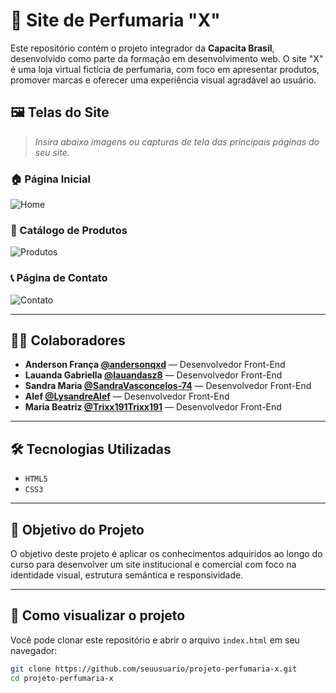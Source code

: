 # 🌸 Site de Perfumaria "X"

Este repositório contém o projeto integrador da **Capacita Brasil**, desenvolvido como parte da formação em desenvolvimento web. O site "X" é uma loja virtual fictícia de perfumaria, com foco em apresentar produtos, promover marcas e oferecer uma experiência visual agradável ao usuário.

## 🖼️ Telas do Site

> *Insira abaixo imagens ou capturas de tela das principais páginas do seu site.*

### 🏠 Página Inicial
![Home](./imagens/home.png)

### 🧴 Catálogo de Produtos
![Produtos](./imagens/catalogo.png)

### 📞 Página de Contato
![Contato](./imagens/contato.png)

---

## 👩‍💻 Colaboradores

- **Anderson França    [@andersonqxd](https://github.com/andersonqxd)** — Desenvolvedor Front-End  
- **Lauanda Gabriella  [@lauandasz8](https://github.com/lauandasz8)** — Desenvolvedor Front-End  
- **Sandra Maria [@SandraVasconcelos-74](https://github.com/SandraVasconcelos-74)** — Desenvolvedor Front-End
- **Alef [@LysandreAlef](https://github.com/LysandreAlef)** — Desenvolvedor Front-End  
- **Maria Beatriz [@Trixx191Trixx191](https://github.com/Trixx191)** — Desenvolvedor Front-End  

---

## 🛠️ Tecnologias Utilizadas

- `HTML5`
- `CSS3`

---

## 🎯 Objetivo do Projeto

O objetivo deste projeto é aplicar os conhecimentos adquiridos ao longo do curso para desenvolver um site institucional e comercial com foco na identidade visual, estrutura semântica e responsividade.

---

## 📁 Como visualizar o projeto

Você pode clonar este repositório e abrir o arquivo `index.html` em seu navegador:

```bash
git clone https://github.com/seuusuario/projeto-perfumaria-x.git
cd projeto-perfumaria-x
